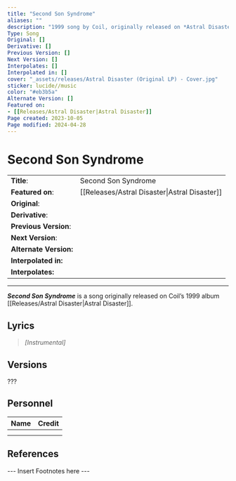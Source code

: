 ```yaml
---
title: "Second Son Syndrome"
aliases: ""
description: "1999 song by Coil, originally released on *Astral Disaster*"
Type: Song
Original: []
Derivative: []
Previous Version: []
Next Version: []
Interpolates: []
Interpolated in: []
cover: "_assets/releases/Astral Disaster (Original LP) - Cover.jpg"
sticker: lucide//music
color: "#eb3b5a"
Alternate Version: []
Featured on:
- [[Releases/Astral Disaster|Astral Disaster]]
Page created: 2023-10-05
Page modified: 2024-04-28
---
```


# Second Son Syndrome

|                        |                                               |
| ---------------------- | --------------------------------------------- |
| __Title__:             | Second Son Syndrome                           |
| __Featured on__:       | [[Releases/Astral Disaster\|Astral Disaster]] |
| __Original__:          |                                               |
| __Derivative__:        |                                               |
| __Previous Version__:  |                                               |
| __Next Version__:      |                                               |
| __Alternate Version:__ |                                               |
| __Interpolated in:__   |                                               |
| __Interpolates:__      |                                               |

---

*__Second Son Syndrome__* is a song originally released on Coil’s 1999 album [[Releases/Astral Disaster|Astral Disaster]].

## Lyrics

> *[Instrumental]*

## Versions

???

## Personnel

|Name|Credit|
|---|---|
|||
|||

## References

--- Insert Footnotes here ---
